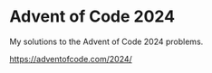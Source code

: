 # Advent of Code 2024

My solutions to the Advent of Code 2024 problems.

https://adventofcode.com/2024/
